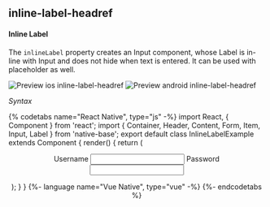 ## inline-label-headref
#### Inline Label

The <code>inlineLabel</code> property creates an Input component, whose Label is in-line with Input and does not hide when text is entered. It can be used with placeholder as well.


![Preview ios inline-label-headref](https://github.com/GeekyAnts/NativeBase-KitchenSink/raw/v2.6.1/screenshots/ios/input-inline.png)
![Preview android inline-label-headref](https://github.com/GeekyAnts/NativeBase-KitchenSink/raw/v2.6.1/screenshots/android/input-inline.png)

*Syntax*

{% codetabs name="React Native", type="js" -%}
import React, { Component } from 'react';
import { Container, Header, Content, Form, Item, Input, Label } from 'native-base';
export default class InlineLabelExample extends Component {
  render() {
    return (
      <Container>
        <Header />
        <Content>
          <Form>
            <Item inlineLabel>
              <Label>Username</Label>
              <Input />
            </Item>
            <Item inlineLabel last>
              <Label>Password</Label>
              <Input />
            </Item>
          </Form>
        </Content>
      </Container>
    );
  }
}
{%- language name="Vue Native", type="vue" -%}
<template>
  <nb-container>
    <nb-header />
    <nb-content>
      <nb-form>
        <nb-item inlineLabel>
          <nb-label>Username</nb-label>
          <nb-input />
        </nb-item>
        <nb-item inlineLabel last>
          <nb-label>Password</nb-label>
          <nb-input />
        </nb-item>
      </nb-form>
    </nb-content>
  </nb-container>
</template>
{%- endcodetabs %}
<br />
